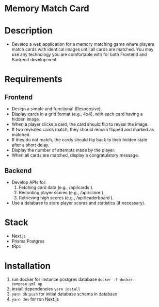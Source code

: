 # Memory Match Card

# Description
- Develop a web application for a memory matching game where players match
cards with identical images until all cards are matched. You may use any
technology you are comfortable with for both Frontend and Backend
development.


# Requirements
## Frontend
- Design a simple and functional (Responsive).
- Display cards in a grid format (e.g., 4x4), with each card having a hidden
image.
- When a player clicks a card, the card should flip to reveal the image.
- If two revealed cards match, they should remain flipped and marked as
matched.
- If they do not match, the cards should flip back to their hidden state after a
short delay.
- Display the number of attempts made by the player.
- When all cards are matched, display a congratulatory message.

## Backend
- Develop APIs for:
  1. Fetching card data (e.g., /api/cards ).
  2. Recording player scores (e.g., /api/score ).
  3. Retrieving high scores (e.g., /api/leaderboard ).
- Use a database to store player scores and statistics (if necessary).

# Stack
- Next.js
- Prisma Postgres
- tRpc

# Installation

1. run docker for instance postgres database `docker -f docker-compose.yml up`
2. install dependencies `yarn install`
3. `yarn db:push` for initial database schema in database
4. `yarn dev` for run Next.js